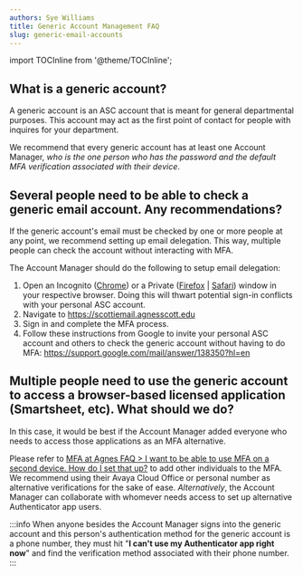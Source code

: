 ```yaml
---
authors: Sye Williams
title: Generic Account Management FAQ
slug: generic-email-accounts
---
```


import TOCInline from '@theme/TOCInline';  

<TOCInline toc={toc} />

## What is a generic account?

A generic account is an ASC account that is meant for general departmental purposes. This account may act as the first point of contact for people with inquires for your department. 

We recommend that every generic account has at least one Account Manager, *who is the one person who has the password and the default MFA verification associated with their device*. 
## Several people need to be able to check a generic email account. Any recommendations? 

If the generic account's email must be checked by one or more people at any point, we recommend setting up email delegation. This way, multiple people can check the account without interacting with MFA. 

The Account Manager should do the following to setup email delegation:
1. Open an Incognito ([Chrome](https://support.google.com/chrome/answer/95464?hl=EN&co=GENIE.Platform%3DDesktop)) or a Private ([Firefox](https://support.mozilla.org/en-US/kb/private-browsing-use-firefox-without-history#w_how-do-i-open-a-new-private-window) | [Safari](https://support.apple.com/guide/safari/browse-privately-ibrw1069/mac)) window in your respective browser. Doing this will thwart potential sign-in conflicts with your personal ASC account. 
2. Navigate to https://scottiemail.agnesscott.edu 
3. Sign in and complete the MFA process.
4. Follow these instructions from Google to invite your personal ASC account and others to check the generic account without having to do MFA: https://support.google.com/mail/answer/138350?hl=en

## Multiple people need to use the generic account to access a browser-based licensed application (Smartsheet, etc). What should we do?

In this case, it would be best if the Account Manager added everyone who needs to access those applications as an MFA alternative. 

Please refer to [MFA at Agnes FAQ > I want to be able to use MFA on a second device. How do I set that up?](https://asc-testsite2.netlify.app/docs/account-access-id-cards/MFA#i-want-to-be-able-to-use-mfa-on-a-second-device-how-do-i-set-that-up) to add other individuals to the MFA. We recommend using their Avaya Cloud Office or personal number as alternative verifications for the sake of ease. *Alternatively*, the Account Manager can collaborate with whomever needs access to set up alternative Authenticator app users.

:::info
When anyone besides the Account Manager signs into the generic account and this person's authentication method for the generic account is a phone number, they must hit "**I can't use my Authenticator app right now**" and find the verification method associated with their phone number. 
:::

